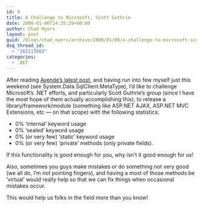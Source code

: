 ```yaml
---
id: 9
title: A Challenge to Microsoft, Scott Guthrie
date: 2008-01-06T14:35:29+00:00
author: Chad Myers
layout: post
guid: /blogs/chad_myers/archive/2008/01/06/a-challenge-to-microsoft-scott-guthrie.aspx
dsq_thread_id:
  - "262113563"
categories:
  - .NET
---
```

After reading [Ayende&#8217;s latest post](http://ayende.com/Blog/archive/2008/01/06/ASP.Net-Ajax-Error-Handling-and-WTF.aspx), and having run into few myself just this weekend (see System.Data.SqlClient.MetaType), I&#8217;d like to challenge Microsoft&#8217;s .NET efforts, and particularly Scott Guthrie&#8217;s group (since I have the most hope of them actually accomplishing this), to release a library/framework/module (something like ASP.NET AJAX, ASP.NET MVC Extensions, etc &#8212; on that scope) with the following statistics:

  * 0% &#8216;internal&#8217; keyword usage
  * 0% &#8216;sealed&#8217; keyword usage
  * 0% (or very few) &#8216;static&#8217; keyword usage
  * 0% (or very few) &#8216;private&#8217; methods (only private fields).

If this functionality is good enough for you, why isn&#8217;t it good enough for us!

Also, sometimes you guys make mistakes or do something not very good (we all do, I&#8217;m not pointing fingers), and having a most of those methods be &#8216;virtual&#8217; would really help so that we can fix things when occasional mistakes occur.

This would help us folks in the field more than you know!